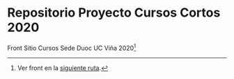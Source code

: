# Repositorio Proyecto Cursos Cortos 2020
Front Sitio Cursos Sede Duoc UC Viña 2020[^1]
[^1]: Ver front en la [siguiente ruta](https://pochitax.github.io/front-cursos-sede-vina-duoc/front/).
